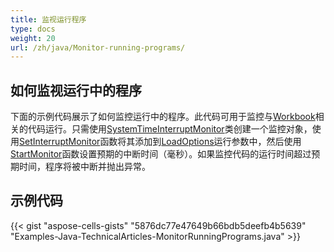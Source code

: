 ```yaml
---
title: 监视运行程序
type: docs
weight: 20
url: /zh/java/Monitor-running-programs/
---
```


## **如何监视运行中的程序**

下面的示例代码展示了如何监控运行中的程序。此代码可用于监控与[Workbook](https://reference.aspose.com/cells/java/com.aspose.cells/workbook/)相关的代码运行。只需使用[SystemTimeInterruptMonitor](https://reference.aspose.com/cells/java/com.aspose.cells/systemtimeinterruptmonitor/)类创建一个监控对象，使用[SetInterruptMonitor](https://reference.aspose.com/cells/java/com.aspose.cells/loadoptions/#setInterruptMonitor-com.aspose.cells.AbstractInterruptMonitor-)函数将其添加到[LoadOptions](https://reference.aspose.com/cells/java/com.aspose.cells/loadoptions/)运行参数中，然后使用[StartMonitor](https://reference.aspose.com/cells/java/com.aspose.cells/systemtimeinterruptmonitor/#startMonitor-int-)函数设置预期的中断时间（毫秒）。如果监控代码的运行时间超过预期时间，程序将被中断并抛出异常。

## **示例代码**

{{< gist "aspose-cells-gists" "5876dc77e47649b66bdb5deefb4b5639" "Examples-Java-TechnicalArticles-MonitorRunningPrograms.java" >}}
